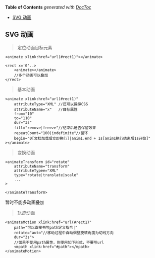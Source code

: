 <!-- START doctoc generated TOC please keep comment here to allow auto update -->
<!-- DON'T EDIT THIS SECTION, INSTEAD RE-RUN doctoc TO UPDATE -->
**Table of Contents**  *generated with [DocToc](https://github.com/thlorenz/doctoc)*

- [SVG 动画](#svg-%E5%8A%A8%E7%94%BB)

<!-- END doctoc generated TOC please keep comment here to allow auto update -->

## SVG 动画

> 定位动画目标元素

	<animate xlink:href="url(#rect1)"></animate>

	<rect x='0'..>
		<animate></animate>
		//多个动画可以叠加
	</rect>

> 基本动画

	<animate xlink:href="url(#rect1)"
		attributeType="XML" //还可以操纵CSS
		sttributeName="x"	//目标属性
		from="10"
		to="110"
		dur="3s"
		fill="remove|freeze"//结束后是否保留效果
		repeatCount="100|indefinite"//循环
		begin="0[文档加载后立即执行]|anim1.end + 1s[anim1执行结束后1s开始]"
	></animate>

> 变换动画

	<animateTransform id="rotate"
		attributeName="transform"
		attributeTypee="XML"
		type="rotate|translate|scale"
		...
	>
		
	</animateTransform>

暂时不能多动画叠加

> 轨迹动画

	<animateMotion xlink:href="url(#rect1)"
		path="可以直接书写path定义指令|"
		rotate="auto"//移动过程中自动调整旋转角度为切线方向
		dur="3s">
		//如果不使用path属性，则使用如下形式，不要写url
		<mpath xlink:href="#path"></mpath>
	</animateMotion>

